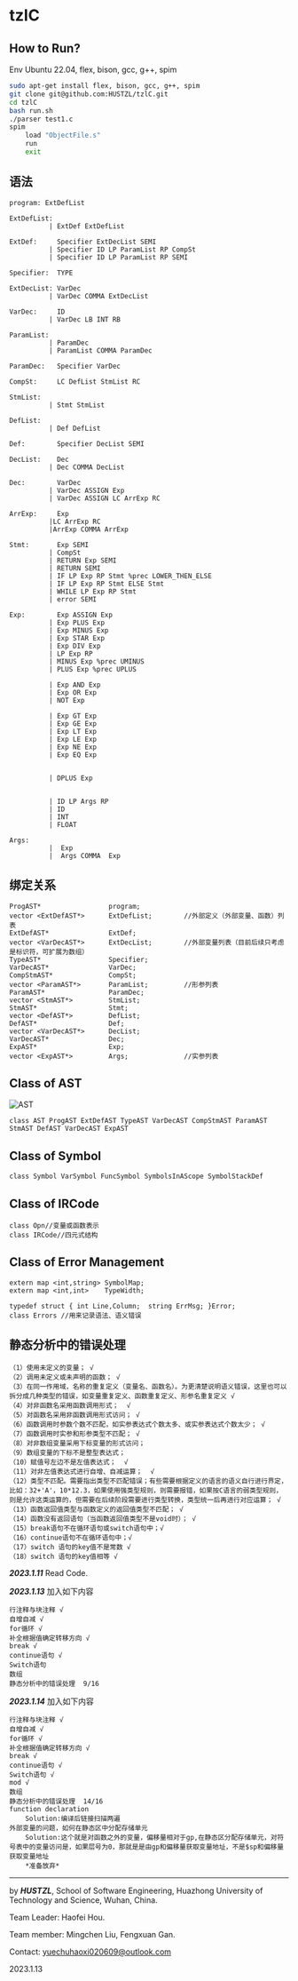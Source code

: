 # tzlC

## How to Run?

Env Ubuntu 22.04, flex, bison, gcc, g++, spim
```bash
sudo apt-get install flex, bison, gcc, g++, spim
git clone git@github.com:HUSTZL/tzlC.git
cd tzlC
bash run.sh
./parser test1.c
spim
	load "ObjectFile.s"
	run
	exit
```

## 语法
```bison
program: ExtDefList		

ExtDefList:
          | ExtDef ExtDefList
          
ExtDef:     Specifier ExtDecList SEMI
          | Specifier ID LP ParamList RP CompSt
          | Specifier ID LP ParamList RP SEMI
          
Specifier:  TYPE

ExtDecList: VarDec
          | VarDec COMMA ExtDecList

VarDec:     ID   
          | VarDec LB INT RB

ParamList:
          | ParamDec  
          | ParamList COMMA ParamDec
          
ParamDec:   Specifier VarDec

CompSt:     LC DefList StmList RC

StmList:
          | Stmt StmList

DefList: 
          | Def DefList

Def:   		Specifier DecList SEMI 

DecList:    Dec
          | Dec COMMA DecList
          
Dec:  		VarDec
       	  | VarDec ASSIGN Exp
       	  | VarDec ASSIGN LC ArrExp RC

ArrExp: 	Exp
       	  |LC ArrExp RC
          |ArrExp COMMA ArrExp

Stmt:   	Exp SEMI
      	  | CompSt
      	  | RETURN Exp SEMI
      	  | RETURN SEMI
      	  | IF LP Exp RP Stmt %prec LOWER_THEN_ELSE
      	  | IF LP Exp RP Stmt ELSE Stmt
      	  | WHILE LP Exp RP Stmt 
      	  | error SEMI

Exp:    	Exp ASSIGN Exp
      	  | Exp PLUS Exp 
       	  | Exp MINUS Exp
       	  | Exp STAR Exp
       	  | Exp DIV Exp 
       	  | LP Exp RP
       	  | MINUS Exp %prec UMINUS  
       	  | PLUS Exp %prec UPLUS

       	  | Exp AND Exp   
       	  | Exp OR Exp    
       	  | NOT Exp

       	  | Exp GT Exp	
       	  | Exp GE Exp 	
       	  | Exp LT Exp 	
       	  | Exp LE Exp 	
       	  | Exp NE Exp 
       	  | Exp EQ Exp


       	  | DPLUS Exp


       	  | ID LP Args RP
       	  | ID            	
       	  | INT           	
       	  | FLOAT       
       	  
Args:  
       	  |  Exp 
       	  |	 Args COMMA  Exp
```


## 绑定关系
```
ProgAST*                 program;
vector <ExtDefAST*> 	 ExtDefList;  	    //外部定义（外部变量、函数）列表
ExtDefAST* 				 ExtDef;
vector <VarDecAST*>  	 ExtDecList;        //外部变量列表（目前后续只考虑是标识符，可扩展为数组）
TypeAST*				 Specifier;
VarDecAST* 				 VarDec;
CompStmAST*				 CompSt;
vector <ParamAST*>  	 ParamList;         //形参列表
ParamAST* 				 ParamDec;
vector <StmAST*>   		 StmList;
StmAST* 				 Stmt;
vector <DefAST*>   		 DefList;
DefAST* 				 Def;
vector <VarDecAST*> 	 DecList;
VarDecAST* 				 Dec;
ExpAST* 				 Exp;
vector <ExpAST*>    	 Args;       		//实参列表
```

## Class of AST

![AST](AST.png)



```
class AST ProgAST ExtDefAST TypeAST VarDecAST CompStmAST ParamAST StmAST DefAST VarDecAST ExpAST
```

## Class of Symbol

```
class Symbol VarSymbol FuncSymbol SymbolsInAScope SymbolStackDef
```

## Class of IRCode

```
class Opn//变量或函数表示
class IRCode//四元式结构
```

## Class of Error Management

```
extern map <int,string> SymbolMap;
extern map <int,int>    TypeWidth;
```



```
typedef struct { int Line,Column;  string ErrMsg; }Error;
class Errors //用来记录语法、语义错误
```

## 静态分析中的错误处理

```
（1）使用未定义的变量； √
（2）调用未定义或未声明的函数； √
（3）在同一作用域，名称的重复定义（变量名、函数名）。为更清楚说明语义错误，这里也可以拆分成几种类型的错误，如变量重复定义、函数重复定义、形参名重复定义 √
（4）对非函数名采用函数调用形式；  √
（5）对函数名采用非函数调用形式访问； √
（6）函数调用时参数个数不匹配，如实参表达式个数太多、或实参表达式个数太少； √
（7）函数调用时实参和形参类型不匹配； √
（8）对非数组变量采用下标变量的形式访问；
（9）数组变量的下标不是整型表达式； 
（10）赋值号左边不是左值表达式；  √
（11）对非左值表达式进行自增、自减运算；  √ 
（12）类型不匹配。需要指出类型不匹配错误；有些需要根据定义的语言的语义自行进行界定，比如：32+'A'，10*12.3，如果使用强类型规则，则需要报错，如果按C语言的弱类型规则，则是允许这类运算的，但需要在后续阶段需要进行类型转换，类型统一后再进行对应运算； √
（13）函数返回值类型与函数定义的返回值类型不匹配； √
（14）函数没有返回语句（当函数返回值类型不是void时）； √
（15）break语句不在循环语句或switch语句中；√
（16）continue语句不在循环语句中；√
（17）switch 语句的key值不是常数 √
（18）switch 语句的key值相等 √
```

***2023.1.11*** Read Code.

***2023.1.13*** 加入如下内容

```
行注释与块注释 √
自增自减 √
for循环 √
补全根据值确定转移方向 √
break √
continue语句 √
Switch语句
数组
静态分析中的错误处理  9/16
```

***2023.1.14*** 加入如下内容

```
行注释与块注释 √
自增自减 √
for循环 √
补全根据值确定转移方向 √
break √
continue语句 √
Switch语句 √
mod √
数组
静态分析中的错误处理  14/16
function declaration 
	Solution:编译后链接扫描两遍
外部变量的问题，如何在静态区中分配存储单元 
	Solution:这个就是对函数之外的变量，偏移量相对于gp,在静态区分配存储单元，对符号表中的变量访问是，如果层号为0，那就是是由gp和偏移量获取变量地址，不是$sp和偏移量获取变量地址 
	*准备放弃*
```

----------------------------------


by ***HUSTZL***, School of Software Engineering, Huazhong University of Technology and Science, Wuhan, China.

Team Leader: Haofei Hou.

Team member: Mingchen Liu, Fengxuan Gan.

Contact: yuechuhaoxi020609@outlook.com

2023.1.13